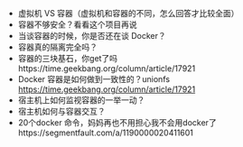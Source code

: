 - 虚拟机 VS 容器（虚拟机和容器的不同，怎么回答才比较全面）
- 容器不够安全？看看这个项目再说
- 当谈容器的时候，你是否还在谈 Docker？
- 容器真的隔离完全吗？
- 容器的三块基石，你get了吗https://time.geekbang.org/column/article/17921
- Docker 容器是如何做到一致性的？unionfs https://time.geekbang.org/column/article/17921
- 宿主机上如何监视容器的一举一动？
- 宿主机如何与容器交互？
- 20个docker 命令，妈妈再也不用担心我不会用docker了https://segmentfault.com/a/1190000020411601

